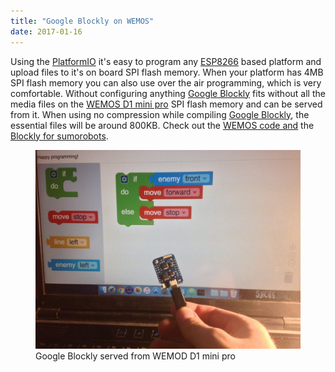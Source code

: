 ```yaml
---
title: "Google Blockly on WEMOS"
date: 2017-01-16
---
```


Using the [PlatformIO](http://platformio.org/) it's easy to program any [ESP8266](http://www.esp8266.com/) based platform and upload files to it's on board SPI flash memory. When your platform has 4MB SPI flash memory you can also use over the air programming, which is very comfortable. Without configuring anything [Google Blockly](https://developers.google.com/blockly/) fits without all the media files on the [WEMOS D1 mini pro](https://www.wemos.cc/product/d1-mini-pro.html) SPI flash memory and can be served from it. When using no compression while compiling [Google Blockly](https://developers.google.com/blockly/), the essential files will be around 800KB. Check out the [WEMOS code and](https://github.com/robokoding/sumorobot-wemos) the [Blockly for sumorobots](https://github.com/robokoding/blockly).

<figure>
  <img src="/assets/images/wemos-blockly.jpg" alt="sumorobots">
  <figcaption>Google Blockly served from WEMOD D1 mini pro</figcaption>
</figure>
